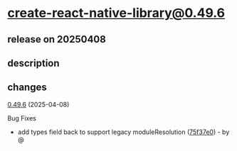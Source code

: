 # create-react-native-library@0.49.6

## release on 20250408
## description
## changes
<a href="https://github.com/callstack/react-native-builder-bob/compare/create-react-native-library@0.49.5...create-react-native-library@0.49.6">0.49.6</a> (2025-04-08)

Bug Fixes

* add types field back to support legacy moduleResolution (<a href="https://github.com/callstack/react-native-builder-bob/commit/75f37e0a3a4dc41a277b72d5378f47946e179b2a">75f37e0</a>) - by @


